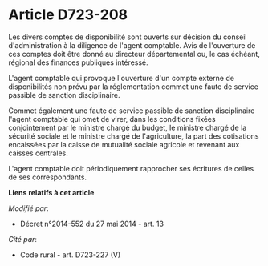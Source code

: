 # Article D723-208

Les divers comptes de disponibilité sont ouverts sur décision du conseil d'administration à la diligence de l'agent
comptable. Avis de l'ouverture de ces comptes doit être donné au   directeur départemental ou, le cas échéant, régional des
finances publiques intéressé. 

L'agent comptable qui provoque l'ouverture d'un compte externe de disponibilités non prévu par la réglementation commet une
faute de service passible de sanction disciplinaire. 

Commet également une faute de service passible de sanction disciplinaire l'agent comptable qui omet de virer, dans les
conditions fixées conjointement par le ministre chargé du budget, le ministre chargé de la sécurité sociale et le ministre
chargé de l'agriculture, la part des cotisations encaissées par la caisse de mutualité sociale agricole et revenant aux
caisses centrales. 

L'agent comptable doit périodiquement rapprocher ses écritures de celles de ses correspondants.

**Liens relatifs à cet article**

_Modifié par_:

  - Décret n°2014-552 du 27 mai 2014 - art. 13

_Cité par_:

  - Code rural - art. D723-227 (V)
